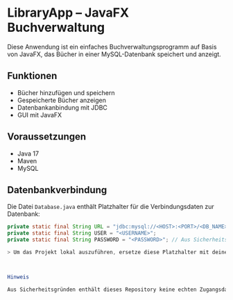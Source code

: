 
# LibraryApp – JavaFX Buchverwaltung

Diese Anwendung ist ein einfaches Buchverwaltungsprogramm auf Basis von JavaFX, das Bücher in einer MySQL-Datenbank speichert und anzeigt.

## Funktionen
- Bücher hinzufügen und speichern
- Gespeicherte Bücher anzeigen
- Datenbankanbindung mit JDBC
- GUI mit JavaFX

## Voraussetzungen
- Java 17
- Maven
- MySQL

## Datenbankverbindung

Die Datei `Database.java` enthält Platzhalter für die Verbindungsdaten zur Datenbank:

```java
private static final String URL = "jdbc:mysql://<HOST>:<PORT>/<DB_NAME>";
private static final String USER = "<USERNAME>";
private static final String PASSWORD = "<PASSWORD>"; // Aus Sicherheitsgründen hier nicht eintragen

> Um das Projekt lokal auszuführen, ersetze diese Platzhalter mit deinen echten Zugangsdaten.



Hinweis

Aus Sicherheitsgründen enthält dieses Repository keine echten Zugangsdaten. Bitte trage deine eigenen lokalen Verbindungsdaten ein, um die Anwendung zu testen oder weiterzuentwickeln.
